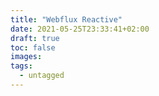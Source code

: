 ```yaml
---
title: "Webflux Reactive"
date: 2021-05-25T23:33:41+02:00
draft: true
toc: false
images:
tags: 
  - untagged
---
```


